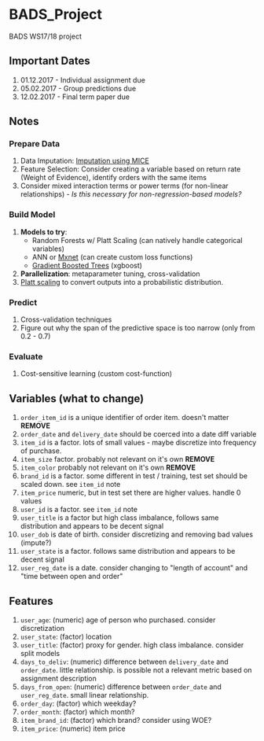 # BADS_Project

BADS WS17/18 project

## Important Dates

1. 01.12.2017 - Individual assignment due
2. 05.02.2017 - Group predictions due
3. 12.02.2017 - Final term paper due

## Notes

### Prepare Data

1. Data Imputation: [Imputation using MICE](https://datascienceplus.com/imputing-missing-data-with-r-mice-package/)
2. Feature Selection: Consider creating a variable based on return rate (Weight of Evidence), identify orders with the same items
3. Consider mixed interaction terms or power terms (for non-linear relationships) - *Is this necessary for non-regression-based models?*

### Build Model

1. **Models to try**: 
    - Random Forests w/ Platt Scaling (can natively handle categorical variables)
    - ANN or [Mxnet](http://mxnet.incubator.apache.org/tutorials/r/fiveMinutesNeuralNetwork.html) (can create custom loss functions)
    - [Gradient Boosted Trees](http://xgboost.readthedocs.io/en/latest/model.html#why-introduce-the-general-principle) (xgboost)
2. **Parallelization**: metaparameter tuning, cross-validation
3. [Platt scaling](https://www.analyticsvidhya.com/blog/2016/07/platt-scaling-isotonic-regression-minimize-logloss-error/) to convert outputs into a probabilistic distribution.

### Predict

1. Cross-validation techniques
2. Figure out why the span of the predictive space is too narrow (only from 0.2 - 0.7)

### Evaluate

1. Cost-sensitive learning (custom cost-function)

## Variables (what to change)

1. `order_item_id` is a unique identifier of order item. doesn't matter **REMOVE**
2. `order_date` and `delivery_date` should be coerced into a date diff variable
3. `item_id` is a factor. lots of small values - maybe discretize into frequency of purchase.
4. `item_size` factor. probably not relevant on it's own **REMOVE**
5. `item_color` probably not relevant on it's own **REMOVE**
6. `brand_id` is a factor. some different in test / training, test set should be scaled down. see `item_id` note
7. `item_price` numeric, but in test set there are higher values. handle 0 values
8. `user_id` is a factor. see `item_id` note
9. `user_title` is a factor but high class imbalance, follows same distribution and appears to be decent signal
10. `user_dob` is date of birth. consider discretizing and removing bad values (impute?)
11. `user_state` is a factor. follows same distribution and appears to be decent signal
12. `user_reg_date` is a date. consider changing to "length of account" and "time between open and order"

## Features
1. `user_age`: (numeric) age of person who purchased. consider discretization
2. `user_state`: (factor) location
3. `user_title`: (factor) proxy for gender. high class imbalance. consider split models
4. `days_to_deliv`: (numeric) difference between `delivery_date` and `order_date`. little relationship. is possible not a relevant metric based on assignment description
5. `days_from_open`: (numeric) difference between `order_date` and `user_reg_date`. small linear relationship.
6. `order_day`: (factor) which weekday?
7. `order_month`: (factor) which month?
9. `item_brand_id`: (factor) which brand? consider using WOE?
10. `item_price`: (numeric) item price
